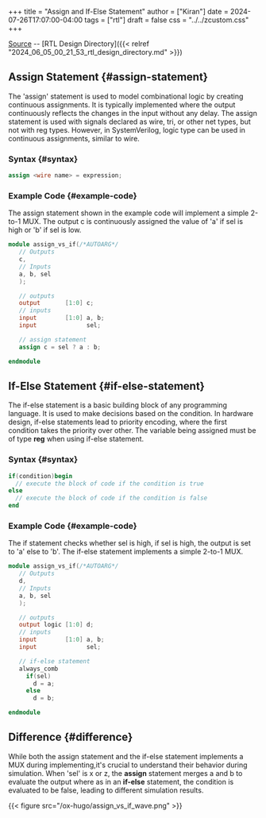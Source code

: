+++
title = "Assign and If-Else Statement"
author = ["Kiran"]
date = 2024-07-26T17:07:00-04:00
tags = ["rtl"]
draft = false
css = "../../zcustom.css"
+++

[Source](https://github.com/24x7fpga/RTL/tree/master/rtl_designs/assign_vs_if) -- [RTL Design Directory]({{< relref "2024_06_05_00_21_53_rtl_design_directory.md" >}})


## Assign Statement {#assign-statement}

The 'assign' statement is used to model combinational logic by creating continuous assignments. It is typically implemented where the output continuously reflects the changes in the input without any delay. The assign statement is used with signals declared as wire, tri, or other net types, but not with reg types. However, in SystemVerilog, logic type can be used in continuous assignments, similar to wire.


### Syntax {#syntax}

```verilog
assign <wire name> = expression;
```


### Example Code {#example-code}

The assign statement shown in the example code will implement a simple 2-to-1 MUX. The output c is continuously assigned the value of 'a' if sel is high or 'b' if sel is low.

```verilog
module assign_vs_if(/*AUTOARG*/
   // Outputs
   c,
   // Inputs
   a, b, sel
   );

   // outputs
   output       [1:0] c;
   // inputs
   input        [1:0] a, b;
   input	          sel;

   // assign statement
   assign c = sel ? a : b;

endmodule
```


## If-Else Statement {#if-else-statement}

The if-else statement is a basic building block of any programming language. It is used to make decisions based on the condition. In hardware design, if-else statements lead to priority encoding, where the first condition takes the priority over other. The variable being assigned must be of type **reg** when using if-else statement.


### Syntax {#syntax}

```verilog
if(condition)begin
  // execute the block of code if the condition is true
else
  // execute the block of code if the condition is false
end
```


### Example Code {#example-code}

The if statement checks whether sel is high, if sel is high, the output is set to 'a' else to 'b'. The if-else statement implements a simple 2-to-1 MUX.

```verilog
module assign_vs_if(/*AUTOARG*/
   // Outputs
   d,
   // Inputs
   a, b, sel
   );

   // outputs
   output logic [1:0] d;
   // inputs
   input        [1:0] a, b;
   input	          sel;

   // if-else statement
   always_comb
     if(sel)
       d = a;
     else
       d = b;

endmodule
```


## Difference {#difference}

While both the assign statement and the if-else statement implements a MUX during implementing,it's crucial to understand their behavior during simulation. When 'sel' is x or z, the **assign** statement merges a and b to evaluate the output where as in an **if-else** statement, the condition is evaluated to be false, leading to different simulation results.

{{< figure src="/ox-hugo/assign_vs_if_wave.png" >}}
